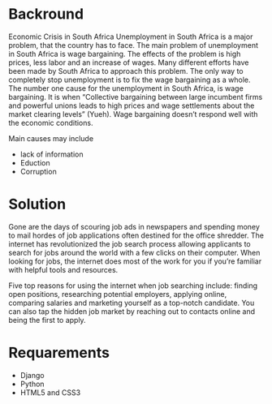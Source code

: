 # Backround

Economic Crisis in South Africa Unemployment in South Africa is a major problem, that the country has to face. The main problem of unemployment in South Africa is wage bargaining. The effects of the problem is high prices, less labor and an increase of wages. Many different efforts have been made by South Africa to approach this problem. The only way to completely stop unemployment is to fix the wage bargaining as a whole. The number one cause for the unemployment in South Africa, is wage bargaining. It is when “Collective bargaining between large incumbent firms and powerful unions leads to high prices and wage settlements about the market clearing levels” (Yueh). Wage bargaining doesn’t respond well with the economic conditions.

Main causes may include

- lack of information
- Eduction
- Corruption

# Solution

Gone are the days of scouring job ads in newspapers and spending money to mail hordes of job applications often destined for the office shredder. The internet has revolutionized the job search process allowing applicants to search for jobs around the world with a few clicks on their computer. When looking for jobs, the internet does most of the work for you if you’re familiar with helpful tools and resources.

Five top reasons for using the internet when job searching include: finding open positions, researching potential employers, applying online, comparing salaries and marketing yourself as a top-notch candidate. You can also tap the hidden job market by reaching out to contacts online and being the first to apply.

# Requarements

- Django
- Python
- HTML5 and CSS3
